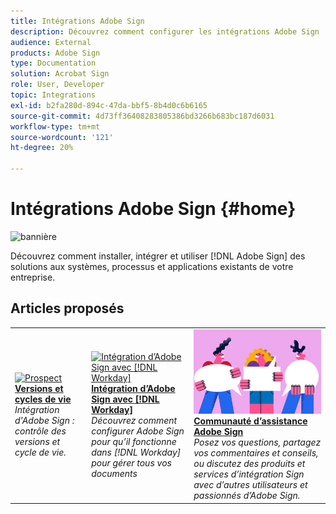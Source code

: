 ```yaml
---
title: Intégrations Adobe Sign
description: Découvrez comment configurer les intégrations Adobe Sign
audience: External
products: Adobe Sign
type: Documentation
solution: Acrobat Sign
role: User, Developer
topic: Integrations
exl-id: b2fa280d-894c-47da-bbf5-8b4d0c6b6165
source-git-commit: 4d73ff36408283805386bd3266b683bc187d6031
workflow-type: tm+mt
source-wordcount: '121'
ht-degree: 20%

---
```


# Intégrations Adobe Sign {#home}

![bannière](images/sign-banner.png)

Découvrez comment installer, intégrer et utiliser [!DNL Adobe Sign] des solutions aux systèmes, processus et applications existants de votre entreprise.

## Articles proposés

<table style="table-layout:fixed">
<tr>
  <td>
    <a href="versions.md">
    <img alt="Prospect" src="images/versions.png"/>
    </a>
    <div>
    <a href="versions.md"><strong>Versions et cycles de vie</strong></a>
    </div>
    <em>Intégration d'Adobe Sign : contrôle des versions et cycle de vie.</em>
    <br>
  </td>
  <td>
    <a href="workday/tutorial-video.md">
    <img alt="Intégration d’Adobe Sign avec [!DNL Workday]" src="images/wd-integration.png"/>
    </a>
    <div>
    <a href="workday/tutorial-video.md"><strong>Intégration d’Adobe Sign avec [!DNL Workday]</strong></a>
    </div>
    <em>Découvrez comment configurer Adobe Sign pour qu’il fonctionne dans [!DNL Workday] pour gérer tous vos documents</em>
  </td>
  <td>
    <a href="https://community.adobe.com/t5/adobe-sign/bd-p/adobe-sign?page=1&amp;sort=latest_replies&amp;filter=all">
    <img alt="Communauté d’assistance Adobe Sign" src="images/sign-forum.png"/>
    </a>
    <div>
    <a href="https://community.adobe.com/t5/adobe-sign/bd-p/adobe-sign?page=1&amp;sort=latest_replies&amp;filter=all"><strong>Communauté d’assistance Adobe Sign</strong></a>
    </div>
    <em>Posez vos questions, partagez vos commentaires et conseils, ou discutez des produits et services d’intégration Sign avec d’autres utilisateurs et passionnés d’Adobe Sign.</em>
    <br>
  </td>
</tr>
</table>

